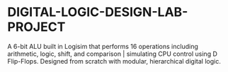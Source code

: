 # DIGITAL-LOGIC-DESIGN-LAB-PROJECT
 A 6-bit ALU built in Logisim that performs 16 operations including arithmetic, logic, shift, and comparison | simulating CPU control using D Flip-Flops. Designed from scratch with modular, hierarchical digital logic.
